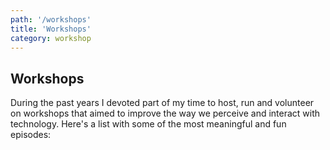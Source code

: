 ```yaml
---
path: '/workshops'
title: 'Workshops'
category: workshop
---
```


## Workshops

During the past years I devoted part of my time to host, run and volunteer on workshops that aimed to improve the way we perceive and interact with technology. Here's a list with some of the most meaningful and fun episodes:
